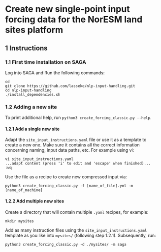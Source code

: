 # Create new single-point input forcing data for the NorESM land sites platform
## 1 Instructions

### 1.1 First time installation on SAGA
Log into SAGA and Run the following commands:
```
cd
git clone https://github.com/lasseke/nlp-input-handling.git
cd nlp-input-handling
./install_dependencies.sh
```

### 1.2 Adding a new site
To print additional help, run `python3 create_forcing_classic.py --help`.

#### 1.2.1 Add a single new site
Adapt the `site_input_instructions.yaml` file or use it as a template to create
a new one. Make sure it contains all the correct information concerning naming,
input data paths, etc. For example using vi:
```
vi site_input_instructions.yaml
...adapt content (press 'i' to edit and 'escape' when finished)...
:wq
```
Use the file as a recipe to create new compressed input via:
```
python3 create_forcing_classic.py -f [name_of_file].yml -m [name_of_machine]
```

#### 1.2.2 Add multiple new sites
Create a directory that will contain multiple `.yaml` recipes, for example:
```
mkdir mysites
```
Add as many instruction files using the `site_input_instructions.yaml` template
as you like into `mysites/` (following step 1.2.1).
Subsequently, run:
```
python3 create_forcing_classic.py -d ./mysites/ -m saga
```
